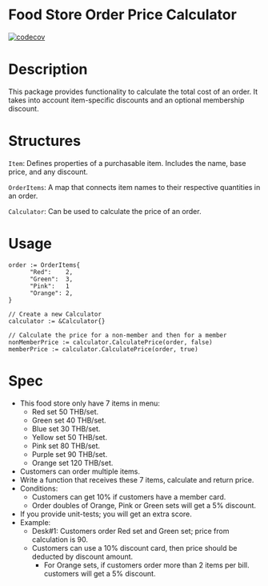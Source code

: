 # Food Store Order Price Calculator
[![codecov](https://codecov.io/gh/zdk/food-store/graph/badge.svg?token=sMfXlSSw6m)](https://codecov.io/gh/zdk/food-store)

# Description
This package provides functionality to calculate the total cost of an order. It takes into account item-specific discounts and an optional membership discount.

# Structures

`Item`: Defines properties of a purchasable item. Includes the name, base price, and any discount.

`OrderItems`: A map that connects item names to their respective quantities in an order.

`Calculator`: Can be used to calculate the price of an order.

# Usage

  ```
  order := OrderItems{
		"Red":    2,
		"Green":  3,
		"Pink":   1
		"Orange": 2,
  }

  // Create a new Calculator
  calculator := &Calculator{}

  // Calculate the price for a non-member and then for a member
  nonMemberPrice := calculator.CalculatePrice(order, false)
  memberPrice := calculator.CalculatePrice(order, true)
```

# Spec

- This food store only have 7 items in menu:
  - Red set 50 THB/set.
  - Green set 40 THB/set.
  - Blue set 30 THB/set.
  - Yellow set 50 THB/set.
  - Pink set 80 THB/set.
  - Purple set 90 THB/set.
  - Orange set 120 THB/set.
- Customers can order multiple items.
- Write a function that receives these 7 items, calculate and return price.
- Conditions:
  - Customers can get 10% if customers have a member card.
  - Order doubles of Orange, Pink or Green sets will get a 5% discount.
- If you provide unit-tests; you will get an extra score.
- Example:
  - Desk#1: Customers order Red set and Green set; price from calculation is
	90.
  - Customers can use a 10% discount card, then price should be deducted by
	discount amount.
	- For Orange sets, if customers order more than 2 items per bill. customers
	will get a 5% discount.
